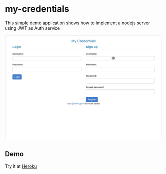 # my-credentials

This simple demo application shows how to implement a nodejs server using JWT as Auth service

![MyCredentials|Home](https://github.com/dtodo1paco/my-credentials/raw/master/images/demo.gif)

## Demo

Try it at [Heroku](https://my-credentials.herokuapp.com/)


